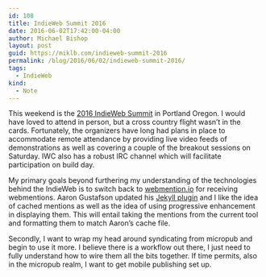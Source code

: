 ```yaml
---
id: 108
title: IndieWeb Summit 2016
date: 2016-06-02T17:42:00-04:00
author: Michael Bishop
layout: post
guid: https://miklb.com/indieweb-summit-2016
permalink: /blog/2016/06/02/indieweb-summit-2016/
tags:
  - IndieWeb
kind:
  - Note
---
```

<p>This weekend is the <a href="http://2016.indieweb.org">2016 IndieWeb Summit</a> in Portland Oregon. I would have loved to attend in person, but a cross country flight wasn’t in the cards. Fortunately, the organizers have long had plans in place to accommodate remote attendance by providing live video feeds of demonstrations as well as covering a couple of the breakout sessions on Saturday. IWC also has a robust IRC channel which will facilitate participation on build day.</p>

<p>My primary goals beyond furthering my understanding of the technologies behind the IndieWeb is to switch back to <a href="http://webmention.io">webmention.io</a> for receiving webmentions. Aaron Gustafson updated his <a href="https://github.com/aarongustafson/jekyll-webmention_io">Jekyll plugin</a> and I like the idea of cached mentions as well as the idea of using progressive enhancement in displaying them. This will entail taking the mentions from the current tool and formatting them to match Aaron’s cache file.</p>

<p>Secondly, I want to wrap my head around syndicating from micropub and begin to use it more. I believe there is a workflow out there, I just need to fully understand how to wire them all the bits together. If time permits, also in the micropub realm, I want to get mobile publishing set up.</p>

<p><a href="https://brid.gy/publish/twitter"></a></p>
